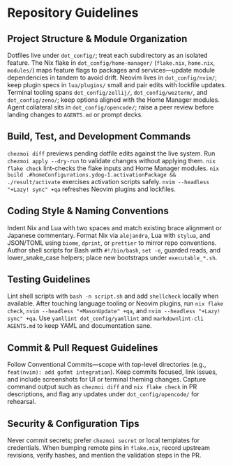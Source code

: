 # Repository Guidelines

## Project Structure & Module Organization
Dotfiles live under `dot_config/`; treat each subdirectory as an isolated feature. The Nix flake in `dot_config/home-manager/` (`flake.nix`, `home.nix`, `modules/`) maps feature flags to packages and services—update module dependencies in tandem to avoid drift. Neovim lives in `dot_config/nvim/`; keep plugin specs in `lua/plugins/` small and pair edits with lockfile updates. Terminal tooling spans `dot_config/zellij/`, `dot_config/wezterm/`, and `dot_config/zeno/`; keep options aligned with the Home Manager modules. Agent collateral sits in `dot_config/opencode/`; raise a peer review before landing changes to `AGENTS.md` or prompt decks.

## Build, Test, and Development Commands
`chezmoi diff` previews pending dotfile edits against the live system. Run `chezmoi apply --dry-run` to validate changes without applying them. `nix flake check` lint-checks the flake inputs and Home Manager modules. `nix build .#homeConfigurations.ydog-1.activationPackage && ./result/activate` exercises activation scripts safely. `nvim --headless "+Lazy! sync" +qa` refreshes Neovim plugins and lockfiles.

## Coding Style & Naming Conventions
Indent Nix and Lua with two spaces and match existing brace alignment or Japanese commentary. Format Nix via `alejandra`, Lua with `stylua`, and JSON/TOML using `biome`, `dprint`, or `prettier` to mirror repo conventions. Author shell scripts for Bash with `#!/bin/bash`, `set -e`, guarded reads, and lower_snake_case helpers; place new bootstraps under `executable_*.sh`.

## Testing Guidelines
Lint shell scripts with `bash -n script.sh` and add `shellcheck` locally when available. After touching language tooling or Neovim plugins, run `nix flake check`, `nvim --headless "+MasonUpdate" +qa`, and `nvim --headless "+Lazy! sync" +qa`. Use `yamllint dot_config/yamllint` and `markdownlint-cli AGENTS.md` to keep YAML and documentation sane.

## Commit & Pull Request Guidelines
Follow Conventional Commits—scope with top-level directories (e.g., `feat(nvim): add gofmt integration`). Keep commits focused, link issues, and include screenshots for UI or terminal theming changes. Capture command output such as `chezmoi diff` and `nix flake check` in PR descriptions, and flag any updates under `dot_config/opencode/` for rehearsal.

## Security & Configuration Tips
Never commit secrets; prefer `chezmoi secret` or local templates for credentials. When bumping remote pins in `flake.nix`, record upstream revisions, verify hashes, and mention the validation steps in the PR.
